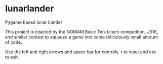 # lunarlander
Pygame based lunar Lander

This project is inspired by the NOMAM Basic Ten-Liners competition, JS1K, and similar contest to squeeze a game into some ridiculously small amount of code.

Use the left and right arrows and space bar for controls.
r to reset and esc to exit.

